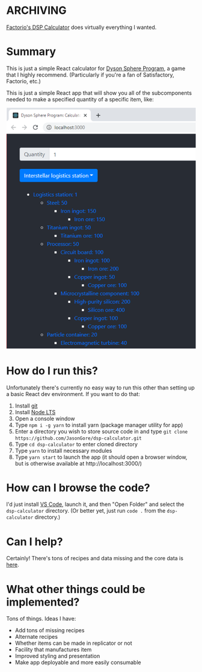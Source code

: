 
# ARCHIVING

[Factorio's DSP Calculator](https://shadowtheage.github.io/factorio-lab/list) does virtually everything I wanted.

# Summary

This is just a simple React calculator for [Dyson Sphere Program](https://store.steampowered.com/app/1366540/Dyson_Sphere_Program/), a game that I highly recommend. (Particularly if you're a fan of Satisfactory, Factorio, etc.)

This is just a simple React app that will show you all of the subcomponents needed to make a specified quantity of a specific item, like:

![alt text](./calculator.png "App Snapshot")


# How do I run this?

Unfortunately there's currently no easy way to run this other than setting up a basic React dev environment. If you want to do that:

1. Install [git](https://git-scm.com/downloads)
1. Install [Node LTS](https://nodejs.org/en/download/)
1. Open a console window
1. Type `npm i -g yarn` to install yarn (package manager utility for app)
1. Enter a directory you wish to store source code in and type `git clone https://github.com/JasonGore/dsp-calculator.git`
1. Type `cd dsp-calculator` to enter cloned directory
1. Type `yarn` to install necessary modules
1. Type `yarn start` to launch the app (it should open a browser window, but is otherwise available at http://localhost:3000/)

# How can I browse the code?

I'd just install [VS Code](https://code.visualstudio.com/), launch it, and then "Open Folder" and select the `dsp-calculator` directory. (Or better yet, just run `code .` from the `dsp-calculator` directory.)

# Can I help?

Certainly! There's tons of recipes and data missing and the core data is [here](https://github.com/JasonGore/dsp-calculator/blob/master/src/data/recipes.tsx).

# What other things could be implemented?

Tons of things. Ideas I have:
* Add tons of missing recipes
* Alternate recipes
* Whether items can be made in replicator or not
* Facility that manufactures item
* Improved styling and presentation
* Make app deployable and more easily consumable
